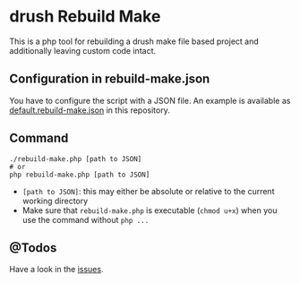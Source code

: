 # drush Rebuild Make

This is a php tool for rebuilding a drush make file based project and
additionally leaving custom code intact.

## Configuration in rebuild-make.json

You have to configure the script with a JSON file. An example is available as
[default.rebuild-make.json](default.rebuild-make.json) in this repository.

## Command

```
./rebuild-make.php [path to JSON]
# or
php rebuild-make.php [path to JSON]
```

* `[path to JSON]`: this may either be absolute or relative to the current 
  working directory
* Make sure that `rebuild-make.php` is executable (`chmod u+x`) when you use the
  command without `php ...`

## @Todos

Have a look in the [issues](https://github.com/derhasi/rebuild-make/issues).
